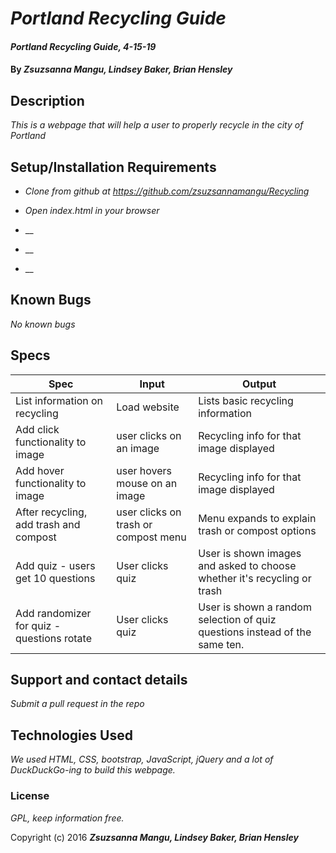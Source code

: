 # _Portland Recycling Guide_

#### _Portland Recycling Guide, 4-15-19_

#### By _**Zsuzsanna Mangu, Lindsey Baker, Brian Hensley**_

## Description

_This is a webpage that will help a user to properly recycle in the city of Portland_

## Setup/Installation Requirements

* _Clone from github at https://github.com/zsuzsannamangu/Recycling_

* _Open index.html in your browser_

* __

* __

* __

## Known Bugs

_No known bugs_

## Specs

|Spec|Input|Output|
|-|-|-|
|List information on recycling|Load website|Lists basic recycling information|
|Add click functionality to image|user clicks on an image|Recycling info for that image displayed|
|Add hover functionality to image |user hovers mouse on an image|Recycling info for that image displayed|
|After recycling, add trash and compost|user clicks on trash or compost menu|Menu expands to explain trash or compost options|
|Add quiz - users get 10 questions|User clicks quiz|User is shown images and asked to choose whether it's recycling or trash|
|Add randomizer for quiz - questions rotate|User clicks quiz|User is shown a random selection of quiz questions instead of the same ten.|


## Support and contact details

_Submit a pull request in the repo_

## Technologies Used

_We used HTML, CSS, bootstrap, JavaScript, jQuery and a lot of DuckDuckGo-ing to build this webpage._

### License

*GPL, keep information free.*

Copyright (c) 2016 **_Zsuzsanna Mangu, Lindsey Baker, Brian Hensley_**
